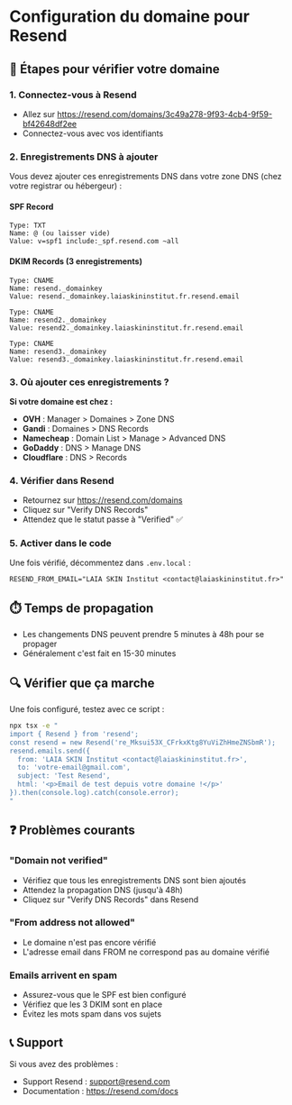 # Configuration du domaine pour Resend

## 📧 Étapes pour vérifier votre domaine

### 1. Connectez-vous à Resend
- Allez sur https://resend.com/domains/3c49a278-9f93-4cb4-9f59-bf42648df2ee
- Connectez-vous avec vos identifiants

### 2. Enregistrements DNS à ajouter
Vous devez ajouter ces enregistrements DNS dans votre zone DNS (chez votre registrar ou hébergeur) :

#### SPF Record
```
Type: TXT
Name: @ (ou laisser vide)
Value: v=spf1 include:_spf.resend.com ~all
```

#### DKIM Records (3 enregistrements)
```
Type: CNAME
Name: resend._domainkey
Value: resend._domainkey.laiaskininstitut.fr.resend.email
```

```
Type: CNAME  
Name: resend2._domainkey
Value: resend2._domainkey.laiaskininstitut.fr.resend.email
```

```
Type: CNAME
Name: resend3._domainkey
Value: resend3._domainkey.laiaskininstitut.fr.resend.email
```

### 3. Où ajouter ces enregistrements ?

**Si votre domaine est chez :**
- **OVH** : Manager > Domaines > Zone DNS
- **Gandi** : Domaines > DNS Records
- **Namecheap** : Domain List > Manage > Advanced DNS
- **GoDaddy** : DNS > Manage DNS
- **Cloudflare** : DNS > Records

### 4. Vérifier dans Resend
- Retournez sur https://resend.com/domains
- Cliquez sur "Verify DNS Records"
- Attendez que le statut passe à "Verified" ✅

### 5. Activer dans le code
Une fois vérifié, décommentez dans `.env.local` :
```env
RESEND_FROM_EMAIL="LAIA SKIN Institut <contact@laiaskininstitut.fr>"
```

## ⏱️ Temps de propagation
- Les changements DNS peuvent prendre 5 minutes à 48h pour se propager
- Généralement c'est fait en 15-30 minutes

## 🔍 Vérifier que ça marche
Une fois configuré, testez avec ce script :

```bash
npx tsx -e "
import { Resend } from 'resend';
const resend = new Resend('re_Mksui53X_CFrkxKtg8YuViZhHmeZNSbmR');
resend.emails.send({
  from: 'LAIA SKIN Institut <contact@laiaskininstitut.fr>',
  to: 'votre-email@gmail.com',
  subject: 'Test Resend',
  html: '<p>Email de test depuis votre domaine !</p>'
}).then(console.log).catch(console.error);
"
```

## ❓ Problèmes courants

### "Domain not verified"
- Vérifiez que tous les enregistrements DNS sont bien ajoutés
- Attendez la propagation DNS (jusqu'à 48h)
- Cliquez sur "Verify DNS Records" dans Resend

### "From address not allowed"
- Le domaine n'est pas encore vérifié
- L'adresse email dans FROM ne correspond pas au domaine vérifié

### Emails arrivent en spam
- Assurez-vous que le SPF est bien configuré
- Vérifiez que les 3 DKIM sont en place
- Évitez les mots spam dans vos sujets

## 📞 Support
Si vous avez des problèmes :
- Support Resend : support@resend.com
- Documentation : https://resend.com/docs
